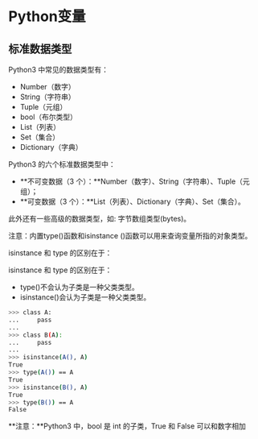 # Python变量

## 标准数据类型

Python3 中常见的数据类型有：

- Number（数字）
- String（字符串）
- Tuple（元组）
- bool（布尔类型）
- List（列表）
- Set（集合）
- Dictionary（字典）

Python3 的六个标准数据类型中：

- **不可变数据（3 个）：**Number（数字）、String（字符串）、Tuple（元组）；
- **可变数据（3 个）：**List（列表）、Dictionary（字典）、Set（集合）。

此外还有一些高级的数据类型，如: 字节数组类型(bytes)。

注意：内置type()函数和isinstance ()函数可以用来查询变量所指的对象类型。

isinstance 和 type 的区别在于：

isinstance 和 type 的区别在于：

- type()不会认为子类是一种父类类型。
- isinstance()会认为子类是一种父类类型。

```bash
>>> class A:
...     pass
... 
>>> class B(A):
...     pass
... 
>>> isinstance(A(), A)
True
>>> type(A()) == A 
True
>>> isinstance(B(), A)
True
>>> type(B()) == A
False
```

**注意：**Python3 中，bool 是 int 的子类，True 和 False 可以和数字相加

